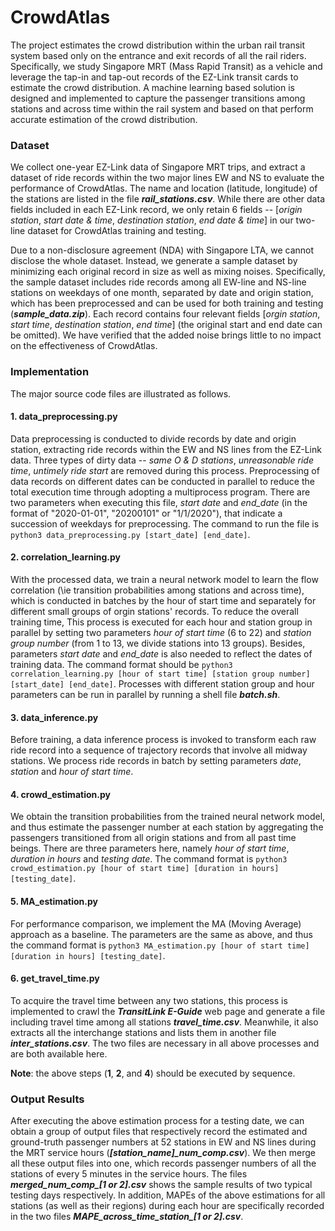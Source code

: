 # CrowdAtlas

The project estimates the crowd distribution within the urban rail transit system based only on the entrance and exit records of all the rail riders. Specifically, we study Singapore MRT (Mass Rapid Transit) as a vehicle and leverage the tap-in and tap-out records of the EZ-Link transit cards to estimate the crowd distribution. A machine learning based solution is designed and implemented to capture the passenger transitions among stations and across time within the rail system and based on that perform accurate estimation of the crowd distribution.

### Dataset
We collect one-year EZ-Link data of Singapore MRT trips, and extract a dataset of ride records within the two major lines EW and NS to evaluate the performance of CrowdAtlas. The name and location (latitude, longitude) of the stations are listed in the file ***rail_stations.csv***. While there are other data fields included in each EZ-Link record, we only retain 6 fields -- [*origin station*, *start date & time*, *destination station*, *end date & time*] in our two-line dataset for CrowdAtlas training and testing.

Due to a non-disclosure agreement (NDA) with Singapore LTA, we cannot disclose the whole dataset. Instead, we generate a sample dataset by minimizing each original record in size as well as mixing noises. Specifically, the sample dataset includes ride records among all EW-line and NS-line stations on weekdays of one month, separated by date and origin station, which has been preprocessed and can be used for both training and testing (***sample_data.zip***). Each record contains four relevant fields [*orgin station*, *start time*, *destination station*, *end time*] (the original start and end date can be omitted). We have verified that the added noise brings little to no impact on the effectiveness of CrowdAtlas.


### Implementation
The major source code files are illustrated as follows.

#### 1. data_preprocessing.py

Data preprocessing is conducted to divide records by date and origin station, extracting ride records within the EW and NS lines from the EZ-Link data. Three types of dirty data -- *same O \& D stations*, *unreasonable ride time*, *untimely ride start* are removed during this process. Preprocessing of data records on different dates can be conducted in parallel to reduce the total execution time through adopting a multiprocess program. There are two parameters when executing this file, *start date* and *end_date* (in the format of "2020-01-01", "20200101" or "1/1/2020"), that indicate a succession of weekdays for preprocessing. The command to run the file is `python3 data_preprocessing.py [start_date] [end_date]`.

#### 2. correlation_learning.py

With the processed data, we train a neural network model to learn the flow correlation (\ie transition probabilities among stations and across time), which is conducted in batches by the hour of start time and separately for different small groups of orgin stations' records. To reduce the overall training time, This process is executed for each hour and station group in parallel by setting two parameters *hour of start time* (6 to 22) and *station group number* (from 1 to 13, we divide stations into 13 groups). Besides, parameters *start date* and *end_date* is also needed to reflect the dates of training data. The command format should be `python3 correlation_learning.py [hour of start time] [station group number] [start_date] [end_date]`. Processes with different station group and hour parameters can be run in parallel by running a shell file ***batch.sh***.

#### 3. data_inference.py

Before training, a data inference process is invoked to transform each raw ride record into a sequence of trajectory records that involve all midway stations. We process ride records in batch by setting parameters *date*, *station* and *hour of start time*.

#### 4. crowd_estimation.py

We obtain the transition probabilities from the trained neural network model, and thus estimate the passenger number at each station by aggregating the passengers transitioned from all origin stations and from all past time beings. There are three parameters here, namely *hour of start time*, *duration in hours* and *testing date*. The command format is `python3 crowd_estimation.py [hour of start time] [duration in hours] [testing_date]`.

#### 5. MA_estimation.py

For performance comparison, we implement the MA (Moving Average) approach as a baseline. The parameters are the same as above, and thus the command format is `python3 MA_estimation.py [hour of start time] [duration in hours] [testing_date]`.

#### 6. get_travel_time.py

To acquire the travel time between any two stations, this process is implemented to crawl the ***TransitLink E-Guide*** web page and generate a file including travel time among all stations ***travel_time.csv***. Meanwhile, it also extracts all the interchange stations and lists them in another file ***inter_stations.csv***. The two files are necessary in all above processes and are both available here.

**Note**: the above steps (**1**, **2**, and **4**) should be executed by sequence.


### Output Results

After executing the above estimation process for a testing date, we can obtain a group of output files that respectively record the estimated and ground-truth passenger numbers at 52 stations in EW and NS lines during the MRT service hours (***[station_name]_num_comp.csv***). We then merge all these output files into one, which records passenger numbers of all the stations of every 5 minutes in the service hours. The files ***merged_num_comp_[1 or 2].csv*** shows the sample results of two typical testing days respectively. In addition, MAPEs of the above estimations for all stations (as well as their regions) during each hour are specifically recorded in the two files ***MAPE_across_time_station_[1 or 2].csv***.
